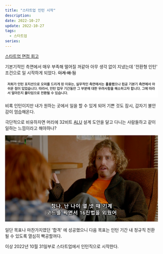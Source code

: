 ```yaml
---
title: "스타트업 인턴 시작"
description:
date: 2022-10-27
update: 2022-10-27
tags:
  - 스타트업
series:
---
```


[스타트업 면접 회고](https://blog.timetree.me/interview-feedback/)

기본기적인 측면에서 매우 부족해 떨어질 꺼같아 아무 생각 없이 지냈는데 '전환형 인턴' 조건으로 일 시작하게 되었다. ~~이게 왜 됨~~

![한마디로 너는 코더라는거지](reason.png)

비록 인턴이지만 내가 원하는 곳에서 일을 할 수 있게 되어 기쁜 것도 잠시, 갑자기 불안감이 엄습해온다.

극단적으로 비유하자면 머리에 32비트 [ALU](https://ko.wikipedia.org/wiki/%EC%82%B0%EC%88%A0_%EB%85%BC%EB%A6%AC_%EC%9E%A5%EC%B9%98) 설계 도안을 달고 다니는 사람들하고 같이 일하는 느낌이라고 해야하나?

![미드 실리콘밸리 시즌 1 얼릭 바크만](meme.png)

일단 목표나 마찬가지였던 '합격' 에 성공했으니 다음 목표는 인턴 기간 내 정규직 전환될 수 있도록 열심히 빡공할꺼다.

이상 2022년 10월 31일부로 스타트업에서 인턴직으로 시작한다.
